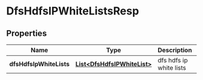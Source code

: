 # DfsHdfsIPWhiteListsResp

## Properties
Name | Type | Description | Notes
------------ | ------------- | ------------- | -------------
**dfsHdfsIpWhiteLists** | [**List&lt;DfsHdfsIPWhiteList&gt;**](DfsHdfsIPWhiteList.md) | dfs hdfs ip white lists | 
